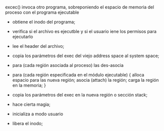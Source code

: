 excec() invoca otro programa, sobreponiendo el espacio de memoria del proceso con el programa ejecutable

- obtiene el inodo del programa;
- verifica si el archivo es ejecutble y si el usuario iene los permisos para ejecutarlo
- lee el header del archivo;
- copia los parámetros del exec del viejo address space al system space;
- para (cada región asociada al proceso) las des-asocia
- para (cada región especificada en el módulo ejecutable) {
     alloca espacio para las nueva región; asocia (attach) la región; carga la región en la memoria;
    }
    
- copia los parámetros del exec en la nueva región o sección stack;
- hace cierta magia;
- inicializa a modo usuario
- libera el inodo;
